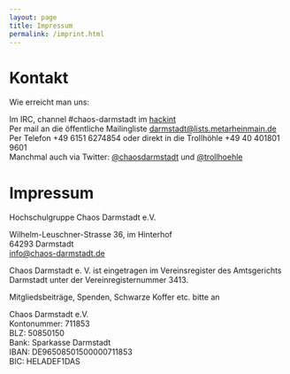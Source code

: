 ```yaml
---
layout: page
title: Impressum
permalink: /imprint.html
---
```


Kontakt
=======

Wie erreicht man uns:

Im IRC, channel #chaos-darmstadt im [hackint](https://hackint.eu/)  
Per mail an die öffentliche Mailingliste [darmstadt@lists.metarheinmain.de](mailto:darmstadt@lists.metarheinmain.de)  
Per Telefon +49 6151 6274854 oder direkt in die Trollhöhle +49 40 401801 9601  
Manchmal auch via Twitter: [@chaosdarmstadt](https://twitter.com/chaosdarmstadt) und [@trollhoehle](https://twitter.com/trollhoehle)


Impressum
=========

Hochschulgruppe Chaos Darmstadt e.V.

Wilhelm-Leuschner-Strasse 36, im Hinterhof  
64293 Darmstadt  
info@chaos-darmstadt.de

Chaos Darmstadt e. V. ist eingetragen im Vereinsregister des Amtsgerichts Darmstadt unter der Vereinregisternummer 3413.

Mitgliedsbeiträge, Spenden, Schwarze Koffer etc. bitte an

Chaos Darmstadt e.V.  
Kontonummer: 711853  
BLZ: 50850150  
Bank: Sparkasse Darmstadt  
IBAN: DE96508501500000711853  
BIC: HELADEF1DAS  
